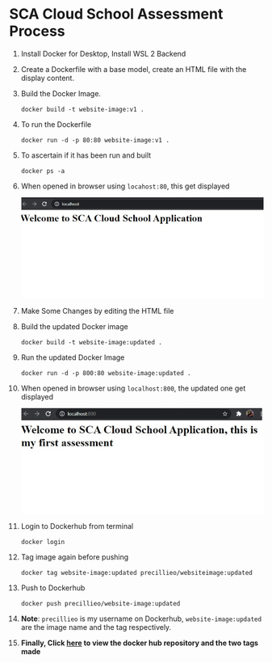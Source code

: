 # SCA Cloud School Assessment Process

1. Install Docker for Desktop, Install WSL 2 Backend
2. Create a Dockerfile with a base model, create an HTML file with the display content.
3. Build the Docker Image.
   ```
   docker build -t website-image:v1 .
   ```
4. To run the Dockerfile
   ```
   docker run -d -p 80:80 website-image:v1 .
   ```
5. To ascertain if it has been run and built
   ```
   docker ps -a
   ```
6. When opened in browser using ```locahost:80```, this get displayed

   ![view on browser](https://github.com/Precillieo/SCA-mp-C2-Assignments/blob/master/Cloud%20School.jpg?raw=true)

7. Make Some Changes by editing the HTML file
8. Build the updated Docker image
   ```
   docker build -t website-image:updated .
   ```
9. Run the updated Docker Image
    ```
    docker run -d -p 800:80 website-image:updated .
    ```
10. When opened in browser using ```localhost:800```, the updated one get displayed

    ![view on browser](https://github.com/Precillieo/SCA-mp-C2-Assignments/blob/master/update.jpg?raw=true)
11. Login to Dockerhub from terminal
    ```
    docker login
    ```
12. Tag image again before pushing
    ```
    docker tag website-image:updated precillieo/websiteimage:updated
    ```
13. Push to Dockerhub
    ```
    docker push precillieo/website-image:updated
    ```
14. **Note**: ```precillieo``` is my username on Dockerhub, ```website-image:updated``` are the image name and the tag respectively.

15. **Finally, Click [here](https://hub.docker.com/r/precillieo/website-image) to view the docker hub repository and the two tags made**
